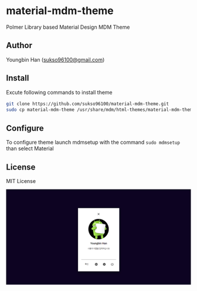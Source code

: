 # material-mdm-theme
Polmer Library based Material Design MDM Theme

## Author
Youngbin Han (sukso96100@gmail.com)

## Install
Excute following commands to install theme
```bash
git clone https://github.com/sukso96100/material-mdm-theme.git
sudo cp material-mdm-theme /usr/share/mdm/html-themes/material-mdm-theme
```
## Configure
To configure theme launch mdmsetup with the command ```sudo mdmsetup``` than select Material

## License
MIT License

![Preview](https://raw.githubusercontent.com/sukso96100/material-mdm-theme/master/screenshot.png)
